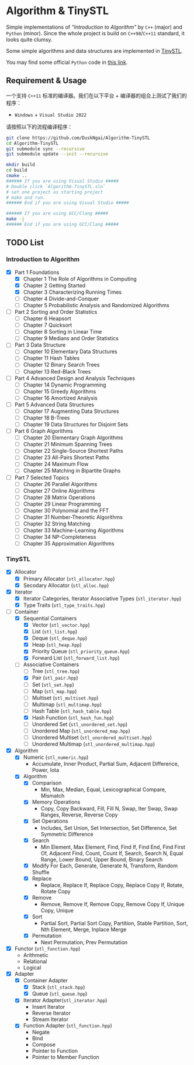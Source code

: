 # Algorithm & TinySTL

Simple implementations of *"Introduction to Algorithm"* by `C++` (major) and `Python` (minor). Since the whole project is build on `C++98`/`C++11` standard, it looks quite clumsy.

Some simple algorithms and data structures are implemented in [TinySTL](https://github.com/DuskNgai/TinySTL).

You may find some official `Python` code in [this link](https://mitp-content-server.mit.edu/books/content/sectbyfn/books_pres_0/11599/clrsPython.zip).

## Requirement & Usage

一个支持 `C++11` 标准的编译器。我们在以下平台 + 编译器的组合上测试了我们的程序：

- `Windows` + `Visual Studio 2022`

请按照以下的流程编译程序：

```bash
git clone https://github.com/DuskNgai/Algorithm-TinySTL
cd Algorithm-TinySTL
git submodule sync --recursive
git submodule update --init --recursive

mkdir build
cd build
cmake ..
###### If you are using Visual Studio #####
# Double click `Algorithm-TinySTL.sln`
# set one project as starting project
# make and run.
###### End if you are using Visual Studio #####

###### If you are using GCC/Clang #####
make -j
###### End if you are using GCC/Clang #####
```

## TODO List

### Introduction to Algorithm

- [x] Part 1 Foundations
    - [x] Chapter 1 The Role of Algorithms in Computing
    - [x] Chapter 2 Getting Started
    - [x] Chapter 3 Characterizing Running Times
    - [ ] Chapter 4 Divide-and-Conquer
    - [ ] Chapter 5 Probabilistic Analysis and Randomized Algorithms
- [ ] Part 2 Sorting and Order Statistics
    - [ ] Chapter 6 Heapsort
    - [ ] Chapter 7 Quicksort
    - [ ] Chapter 8 Sorting in Linear Time
    - [ ] Chapter 9 Medians and Order Statistics
- [ ] Part 3 Data Structure
    - [ ] Chapter 10 Elementary Data Structures
    - [ ] Chapter 11 Hash Tables
    - [ ] Chapter 12 Binary Search Trees
    - [ ] Chapter 13 Red-Black Trees
- [ ] Part 4 Advanced Design and Analysis Techniques
    - [ ] Chapter 14 Dynamic Programming
    - [ ] Chapter 15 Greedy Algorithms
    - [ ] Chapter 16 Amortized Analysis
- [ ] Part 5 Advanced Data Structures
    - [ ] Chapter 17 Augmenting Data Structures
    - [ ] Chapter 18 B-Trees
    - [ ] Chapter 19 Data Structures for Disjoint Sets
- [ ] Part 6 Graph Algorithms
    - [ ] Chapter 20 Elementary Graph Algorithms
    - [ ] Chapter 21 Minimum Spanning Trees
    - [ ] Chapter 22 Single-Source Shortest Paths
    - [ ] Chapter 23 All-Pairs Shortest Paths
    - [ ] Chapter 24 Maximum Flow
    - [ ] Chapter 25 Matching in Bipartite Graphs
- [ ] Part 7 Selected Topics
    - [ ] Chapter 26 Parallel Algorithms
    - [ ] Chapter 27 Online Algorithms
    - [ ] Chapter 28 Matrix Operations
    - [ ] Chapter 29 Linear Programming
    - [ ] Chapter 30 Polynomial and the FFT
    - [ ] Chapter 31 Number-Theoretic Algorithms
    - [ ] Chapter 32 String Matching
    - [ ] Chapter 33 Machine-Learning Algorithms
    - [ ] Chapter 34 NP-Completeness
    - [ ] Chapter 35 Approximation Algorithms

### TinySTL

- [x] Allocator
    - [x] Primary Allocator (`stl_allocater.hpp`)
    - [x] Secodary Allocator (`stl_alloc.hpp`)
- [x] Iterator
    - [x] Iterator Categories, Iterator Associative Types (`stl_iterator.hpp`)
    - [x] Type Traits (`stl_type_traits.hpp`)
- [ ] Container
    - [x] Sequential Containers
        - [x] Vector (`stl_vector.hpp`)
        - [x] List (`stl_list.hpp`)
        - [x] Deque (`stl_deque.hpp`)
        - [x] Heap (`stl_heap.hpp`)
        - [x] Priority Queue (`stl_priority_queue.hpp`)
        - [x] Forward List (`stl_forward_list.hpp`)
    - [ ] Associative Containers
        - [ ] Tree (`stl_tree.hpp`)
        - [x] Pair (`stl_pair.hpp`)
        - [ ] Set (`stl_set.hpp`)
        - [ ] Map (`stl_map.hpp`)
        - [ ] Multiset (`stl_multiset.hpp`)
        - [ ] Multimap (`stl_multimap.hpp`)
        - [ ] Hash Table (`stl_hash_table.hpp`)
        - [x] Hash Function (`stl_hash_fun.hpp`)
        - [ ] Unordered Set (`stl_unordered_set.hpp`)
        - [ ] Unordered Map (`stl_unordered_map.hpp`)
        - [ ] Unordered Multiset (`stl_unordered_multiset.hpp`)
        - [ ] Unordered Multimap (`stl_unordered_multimap.hpp`)
- [x] Algorithm
    - [x] Numeric (`stl_numeric.hpp`)
        - Accumulate, Inner Product, Partial Sum, Adjacent Difference, Power, Iota
    - [x] Algorithm
        - [x] Comparison
            - Min, Max, Median, Equal, Lexicographical Compare, Mismatch
        - [x] Memory Operations
            - Copy, Copy Backward, Fill, Fill N, Swap, Iter Swap, Swap Ranges, Reverse, Reverse Copy
        - [x] Set Operations
            - Includes, Set Union, Set Intersection, Set Difference, Set Symmetric Difference
        - [x] Search
            - Min Element, Max Element, Find, Find If, Find End, Find First Of, Adjacent Find, Count, Count If, Search, Search N, Equal Range, Lower Bound, Upper Bound, Binary Search
        - [x] Modify
            For Each, Generate, Generate N, Transform, Random Shuffle
        - [x] Replace
            - Replace, Replace If, Replace Copy, Replace Copy If, Rotate, Rotate Copy
        - [x] Remove
            - Remove, Remove If, Remove Copy, Remove Copy If, Unique Copy, Unique
        - [x] Sort
            - Partial Sort, Partial Sort Copy, Partition, Stable Partition, Sort, Nth Element, Merge, Inplace Merge
        - [x] Permutation
            - Next Permutation, Prev Permutation
- [x] Functor (`stl_function.hpp`)
    - Arithmetic
    - Relational
    - Logical
- [x] Adapter
    - [x] Container Adapter
        - [x] Stack (`stl_stack.hpp`)
        - [x] Queue (`stl_queue.hpp`)
    - [x] Iterator Adapter(`stl_iterator.hpp`)
        - Insert Iterator
        - Reverse Iterator
        - Stream Iterator
    - [x] Function Adapter (`stl_function.hpp`)
        - Negate
        - Bind
        - Compose
        - Pointer to Function
        - Pointer to Member Function
